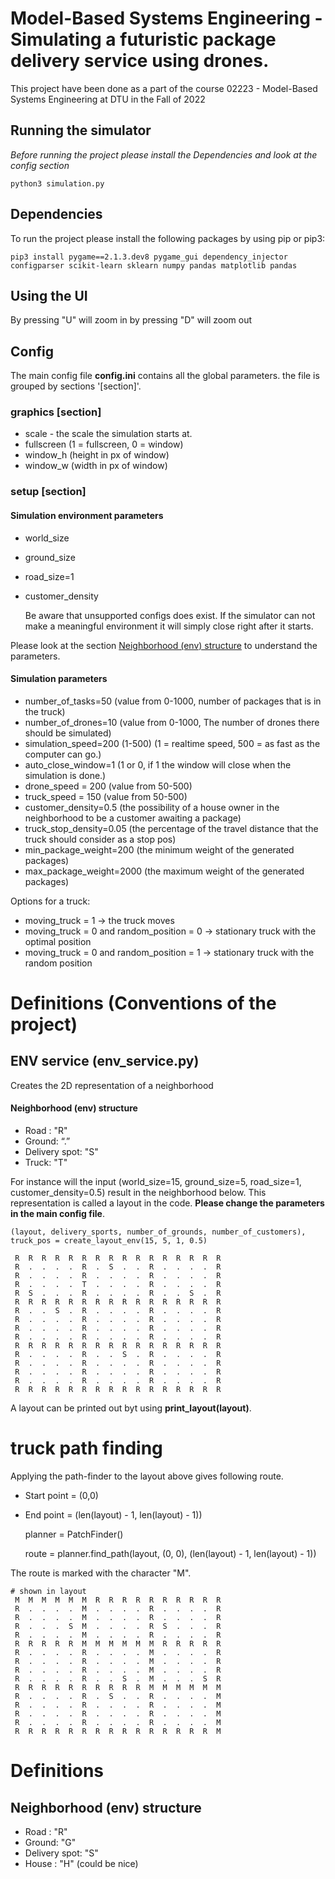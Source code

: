 # Model-Based Systems Engineering - Simulating a futuristic package delivery service using drones.

This project have been done as a part of the course 02223 - Model-Based Systems Engineering at DTU in the Fall of 2022



## Running the simulator 

*Before running the project please install the Dependencies and look at the config section*

    python3 simulation.py 

## Dependencies 

To run the project please install the following packages by using pip or pip3:

    pip3 install pygame==2.1.3.dev8 pygame_gui dependency_injector configparser scikit-learn sklearn numpy pandas matplotlib pandas

## Using the UI

By pressing "U" will zoom in
by pressing "D" will zoom out

## Config 

The main config file **config.ini** contains all the global parameters. the file is grouped by sections '[section]'.

### graphics [section]

* scale - the scale the simulation starts at.
* fullscreen (1 = fullscreen, 0 = window)
* window_h (height in px of window)
* window_w (width in px of window)

### setup [section]

#### Simulation environment parameters
* world_size
* ground_size
* road_size=1
* customer_density

    Be aware that unsupported configs does exist. If the simulator can not make a meaningful environment it will simply close right after it starts.

Please look at the section [Neighborhood (env) structure](#neighborhood-env-structure) to understand the parameters.

#### Simulation parameters 

* number_of_tasks=50 (value from 0-1000, number of packages that is in the truck)
* number_of_drones=10 (value from 0-1000, The number of drones there should be simulated)
* simulation_speed=200 (1-500) (1 = realtime speed, 500 = as fast as the computer can go.)
* auto_close_window=1 (1 or 0, if 1 the window will close when the simulation is done.)
* drone_speed = 200 (value from 50-500)
* truck_speed = 150 (value from 50-500)
* customer_density=0.5 (the possibility of a house owner in the neighborhood to be a customer awaiting a package)
* truck_stop_density=0.05 (the percentage of the travel distance that the truck should consider as a stop pos)
* min_package_weight=200 (the minimum weight of the generated packages)
* max_package_weight=2000 (the maximum weight of the generated packages)

Options for a truck: 
* moving_truck = 1 -> the truck moves
* moving_truck = 0 and random_position = 0 -> stationary truck with the optimal position
* moving_truck = 0 and random_position = 1 -> stationary truck with the random position

# Definitions (Conventions of the project)

## ENV service (env_service.py) 

Creates the 2D representation of a neighborhood

#### Neighborhood (env) structure

* Road : "R"
* Ground: “.”
* Delivery spot: "S"
* Truck: "T"

For instance will the input (world_size=15, ground_size=5, road_size=1, customer_density=0.5) result in the neighborhood
below. This representation is called a layout in the code. **Please change the parameters in the main config file**.

    (layout, delivery_sports, number_of_grounds, number_of_customers), truck_pos = create_layout_env(15, 5, 1, 0.5)

     R  R  R  R  R  R  R  R  R  R  R  R  R  R  R  R 
     R  .  .  .  .  R  .  S  .  .  R  .  .  .  .  R 
     R  .  .  .  .  R  .  .  .  .  R  .  .  .  .  R 
     R  .  .  .  .  T  .  .  .  .  R  .  .  .  .  R 
     R  S  .  .  .  R  .  .  .  .  R  .  .  S  .  R 
     R  R  R  R  R  R  R  R  R  R  R  R  R  R  R  R 
     R  .  .  S  .  R  .  .  .  .  R  .  .  .  .  R 
     R  .  .  .  .  R  .  .  .  .  R  .  .  .  .  R 
     R  .  .  .  .  R  .  .  .  .  R  .  .  .  .  R 
     R  .  .  .  .  R  .  .  .  .  R  .  .  .  .  R 
     R  R  R  R  R  R  R  R  R  R  R  R  R  R  R  R 
     R  .  .  .  .  R  .  .  S  .  R  .  .  .  .  R 
     R  .  .  .  .  R  .  .  .  .  R  .  .  .  .  R 
     R  .  .  .  .  R  .  .  .  .  R  .  .  .  .  R 
     R  .  .  .  .  R  .  .  .  .  R  .  .  .  .  R 
     R  R  R  R  R  R  R  R  R  R  R  R  R  R  R  R 

A layout can be printed out byt using **print_layout(layout)**.

# truck path finding

Applying the path-finder to the layout above gives following route. 

* Start point = (0,0)
* End point = (len(layout) - 1, len(layout) - 1))

    planner = PatchFinder()

    route = planner.find_path(layout, (0, 0), (len(layout) - 1, len(layout) - 1))

The route is marked with the character "M".

    # shown in layout
     M  M  M  M  M  M  R  R  R  R  R  R  R  R  R  R 
     R  .  .  .  .  M  .  .  .  .  R  .  .  .  .  R 
     R  .  .  .  .  M  .  .  .  .  R  .  .  .  .  R 
     R  .  .  .  S  M  .  .  .  .  R  S  .  .  .  R 
     R  .  .  .  .  M  .  .  .  .  R  .  .  .  .  R 
     R  R  R  R  R  M  M  M  M  M  M  R  R  R  R  R 
     R  .  .  .  .  R  .  .  .  .  M  .  .  .  .  R 
     R  .  .  .  .  R  .  .  .  .  M  .  .  .  .  R 
     R  .  .  .  .  R  .  .  .  .  M  .  .  .  .  R 
     R  .  .  .  .  R  .  .  S  .  M  .  .  .  S  R 
     R  R  R  R  R  R  R  R  R  R  M  M  M  M  M  M 
     R  .  .  .  .  R  .  S  .  .  R  .  .  .  .  M 
     R  .  .  .  .  R  .  .  .  .  R  .  .  .  .  M 
     R  .  .  .  .  R  .  .  .  .  R  .  .  .  .  M 
     R  .  .  .  .  R  .  .  .  .  R  .  .  .  .  M 
     R  R  R  R  R  R  R  R  R  R  R  R  R  R  R  M 

# Definitions 

## Neighborhood (env) structure

* Road : "R"
* Ground: "G"
* Delivery spot: "S"
* House : "H" (could be nice)
